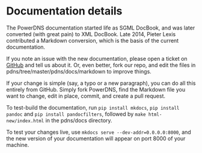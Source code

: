 # Documentation details
The PowerDNS documentation started life as SGML DocBook, and was later converted (with great pain) to XML DocBook. Late 2014, 
Pieter Lexis contributed a Markdown conversion, which is the basis of the current documentation.

If you note an issue with the new documentation, please open a ticket on
[GitHub](https://github.com/powerdns/pdns/issues) and tell us about it. Or, even
better, fork our repo, and edit the files in pdns/tree/master/pdns/docs/markdown
to improve things.

If your change is simple (say, a typo or a new paragraph), you can do all this 
entirely from GitHub. Simply fork PowerDNS, find the Markdown file you want to change, 
edit in place, commit, and create a pull request.

To test-build the documentation, run `pip install mkdocs`, `pip install pandoc`
and `pip install pandocfilters`, followed by `make html-new/index.html` in the
pdns/docs directory.

To test your changes live, use `mkdocs serve --dev-addr=0.0.0.0:8000`, and the new version
of your documentation will appear on port 8000 of your machine.

